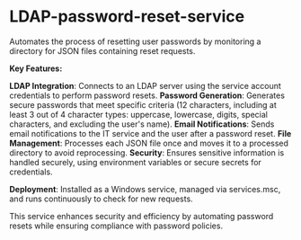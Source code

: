 # LDAP-password-reset-service
Automates the process of resetting user passwords by monitoring a directory for JSON files containing reset requests.

**Key Features:**

**LDAP Integration**: Connects to an LDAP server using the service account credentials to perform password resets.
**Password Generation**: Generates secure passwords that meet specific criteria (12 characters, including at least 3 out of 4 character types: uppercase, lowercase, digits, special characters, and excluding the user's name).
**Email Notifications**: Sends email notifications to the IT service and the user after a password reset.
**File Management**: Processes each JSON file once and moves it to a processed directory to avoid reprocessing.
**Security**: Ensures sensitive information is handled securely, using environment variables or secure secrets for credentials.

**Deployment**: Installed as a Windows service, managed via services.msc, and runs continuously to check for new requests.

This service enhances security and efficiency by automating password resets while ensuring compliance with password policies.
